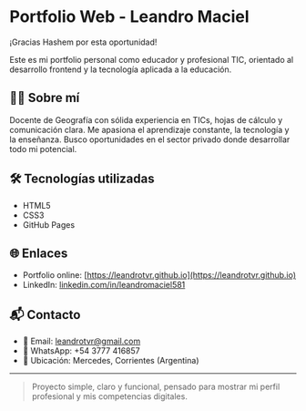 # Portfolio Web - Leandro Maciel

¡Gracias Hashem por esta oportunidad!

Este es mi portfolio personal como educador y profesional TIC, orientado al desarrollo frontend y la tecnología aplicada a la educación.

## 👨‍🏫 Sobre mí

Docente de Geografía con sólida experiencia en TICs, hojas de cálculo y comunicación clara. Me apasiona el aprendizaje constante, la tecnología y la enseñanza. Busco oportunidades en el sector privado donde desarrollar todo mi potencial.

## 🛠️ Tecnologías utilizadas

- HTML5
- CSS3
- GitHub Pages

## 🌐 Enlaces

- Portfolio online: [https://leandrotvr.github.io](https://leandrotvr.github.io)
- LinkedIn: [linkedin.com/in/leandromaciel581](https://www.linkedin.com/in/leandromaciel581)

## 📬 Contacto

- 📧 Email: leandrotvr@gmail.com
- 📱 WhatsApp: +54 3777 416857
- 📍 Ubicación: Mercedes, Corrientes (Argentina)

---

> Proyecto simple, claro y funcional, pensado para mostrar mi perfil profesional y mis competencias digitales.



